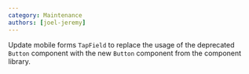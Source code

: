 ```yaml
---
category: Maintenance
authors: [joel-jeremy]
---
```


Update mobile forms `TapField` to replace the usage of the deprecated `Button` component with the new `Button` component from the component library.
